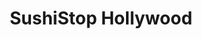 ---
layout: place
title: "SushiStop Hollywood"
permalink: /california/los-angeles/sushistop-hollywood.html
stateAbbr: CA
stateName: California
cityName: Los Angeles
seo:
  name: "SushiStop Hollywood"
  type: Restaurant
  links: https://sushistop.com/locations/hollywood/
description: "SushiStop Hollywood serves delicious sushi in Los Angeles, California. Try fresh Japanese dishes for a great dining experience. "
place_id: ChIJPdKmy0a_woAR4rzPHGegdkE
photos:
  - name: >-
      places/ChIJPdKmy0a_woAR4rzPHGegdkE/photos/AeeoHcKG0sP47HKzAZDJRdcSQsahfc45kWKsXj0txnq1JX_-MfsikjY-m93LjTOuyM2qBTMqiRwoVlkhFaCnAK0yvO9t96-gFjWibupSuCAC4VgFTa4uXZVUfSkb1tbWiJXFaSAQGsLZJSyLBB1SuunTmUgQhA7g_bhnuLxQZ-7eUp2V_ukDScb7ALhrmxgfe7NqrikT8hk3jekzZiqKZFUPKXrt2fGMD_vzsMHAh4JLUD0KMXoVteU1DVWuOhEHb-XbAoOc23SG2duV9o1S1KVsXhQajUmkzm3W7mcyo0j5ME6j9A
    widthPx: 4800
    heightPx: 3200
    authorAttributions:
      - displayName: SushiStop Hollywood
        uri: https://maps.google.com/maps/contrib/106335879193239432532
        photoUri: >-
          https://lh3.googleusercontent.com/a-/ALV-UjWxinNLnB19KJR6hpWnDjKU7GbTN-lqcDiAVDJUFFE_bd0NPuCw=s100-p-k-no-mo
    flagContentUri: >-
      https://www.google.com/local/imagery/report/?cb_client=maps_api_places.places_api&image_key=!1e10!2sAF1QipMqcxv45J961sRjQk6nN_DrqE11aeJ7UJYZg8qJ&hl=en-US
    googleMapsUri: >-
      https://www.google.com/maps/place//data=!3m4!1e2!3m2!1sAF1QipMqcxv45J961sRjQk6nN_DrqE11aeJ7UJYZg8qJ!2e10!4m2!3m1!1s0x80c2bf46cba6d23d:0x4176a0671ccfbce2
  - name: >-
      places/ChIJPdKmy0a_woAR4rzPHGegdkE/photos/AeeoHcLSLvV5mDvlO02qaWkrO9E6K200nEdySvOrw-vpcdi-0ly84ECa2IbcvoLXh-jgaihuoOWMFlVlCUZCwzhz6--RQI2fzPr6bBwHYkTaTc5aN-MegmqJkGru8vz5YVFkA9oKT9Gx_-Jfd4VxEimV25PioYwlanXExRDVbHJVggC46gmdrxDbQITXmYZX2sJmA5LNKM8cQr9IhmC93D4O6pDwF6rPmPDJBcSBTWk_VpEtkOWz7VjEsbX7mnbiyQnzUQS7cxh_RmAIgCg7xqysmpv9R7IO6fAFEqCa49svkn_6XA
    widthPx: 4800
    heightPx: 3200
    authorAttributions:
      - displayName: SushiStop Hollywood
        uri: https://maps.google.com/maps/contrib/106335879193239432532
        photoUri: >-
          https://lh3.googleusercontent.com/a-/ALV-UjWxinNLnB19KJR6hpWnDjKU7GbTN-lqcDiAVDJUFFE_bd0NPuCw=s100-p-k-no-mo
    flagContentUri: >-
      https://www.google.com/local/imagery/report/?cb_client=maps_api_places.places_api&image_key=!1e10!2sAF1QipOJm9oy-9ylbtvKqGo_KznEu6kH8lDnEenXN3Vv&hl=en-US
    googleMapsUri: >-
      https://www.google.com/maps/place//data=!3m4!1e2!3m2!1sAF1QipOJm9oy-9ylbtvKqGo_KznEu6kH8lDnEenXN3Vv!2e10!4m2!3m1!1s0x80c2bf46cba6d23d:0x4176a0671ccfbce2
  - name: >-
      places/ChIJPdKmy0a_woAR4rzPHGegdkE/photos/AeeoHcJbSjbu42110ToiULU09xUJWXnWHmqYnTnX05aT2fmBx_zYzFA8SJb2GPSGJCRZnZBlI7fxj0bvb4D2-A-q7wRCfElF2CPcBe4G1MRkQaxIUDW0Vj0qUG9YH2EUCM718x2C3_q9JGwKLpj5K7BeDlzkTKGNhelQcMbprk-1dn_zshKhozOjlVjwKZK7PzLG4d_zX3lgTqwj2PAB4v9ZBMgJtlmuBifEHYaGPa2strZR5UxBjVMwp28emr2RRB94zC6Bi9f8r3Kjt5Ycqz8HHj2kYDCvn8hU9uiql3Ib2nUEJ-NIICifYsGg_PzIGrqmoyUuJoDg2ysbsFeyYdENrU38kUePhfTDO8Rx1ZB01Ve2AfEZ1os3-rBhkTL7YO23rySZGeXLCWAOUjzf_OzH0MwiwxNonby2Cj7eb-NT61FMAKY
    widthPx: 4032
    heightPx: 3024
    authorAttributions:
      - displayName: Maria Deschamps
        uri: https://maps.google.com/maps/contrib/116202221121648016048
        photoUri: >-
          https://lh3.googleusercontent.com/a-/ALV-UjVsIezNK7zPsJnkjEI5S3rRD5EheuCShZN3_AZMI-uAuo_w-rXZxw=s100-p-k-no-mo
    flagContentUri: >-
      https://www.google.com/local/imagery/report/?cb_client=maps_api_places.places_api&image_key=!1e10!2sCIHM0ogKEICAgMDw_cztgwE&hl=en-US
    googleMapsUri: >-
      https://www.google.com/maps/place//data=!3m4!1e2!3m2!1sCIHM0ogKEICAgMDw_cztgwE!2e10!4m2!3m1!1s0x80c2bf46cba6d23d:0x4176a0671ccfbce2
  - name: >-
      places/ChIJPdKmy0a_woAR4rzPHGegdkE/photos/AeeoHcLQXD1aZyQ1Y9QjBDKAG5GzlWlgrBgVf0hGmtgnARh-0Bepqw6e3O0yqRG5b-g8uXqgdn-WyfsfP5s2hcAw4D6iR-hB1X3a9piUyw_aP9_EeYrTo3kHvHHCj8MfYbrAKV3X8eBr0B_tP21w9G3OciQmi1-k2grB2IWWaC8EOUeJOYw89LScWtR_iOsPT-AErCMjI_ymOeaaza4WJjKOYfD4GkjRgjWzMBIbGVMMK-t-L8leGCE15eH9KbBGZ5gVVsmFda-RggkAfXvjch_RYH9NhVOe40qMXSC7_g_8QFNpuA9BPvp_HF5LXqG-ezRaqKzQUtuG_G1ptg-8dc4U9Wzf5jTDtdHaKPOUi5rcRJj2qaDP9slPDZzN0-mEtAs5Zew02kriKjBgCFA0p2PXIWNPX84uxti_5qICeIFhznDHxY8
    widthPx: 3024
    heightPx: 4032
    authorAttributions:
      - displayName: Russell Beall
        uri: https://maps.google.com/maps/contrib/115430656298112615334
        photoUri: >-
          https://lh3.googleusercontent.com/a/ACg8ocLCfFa08L_g4DlpVFx8UfDO50O-blVNVx53PRA-MrwPQqu3VA=s100-p-k-no-mo
    flagContentUri: >-
      https://www.google.com/local/imagery/report/?cb_client=maps_api_places.places_api&image_key=!1e10!2sCIHM0ogKEICAgIC33OWeyAE&hl=en-US
    googleMapsUri: >-
      https://www.google.com/maps/place//data=!3m4!1e2!3m2!1sCIHM0ogKEICAgIC33OWeyAE!2e10!4m2!3m1!1s0x80c2bf46cba6d23d:0x4176a0671ccfbce2
  - name: >-
      places/ChIJPdKmy0a_woAR4rzPHGegdkE/photos/AeeoHcKLPkQAfxOAmG4ACK13uzIAVB_qkFWWJ4UHhDgYrH_ROr41bgNV7xnC0_tQvRVoRZmvByfa_MUcRtE8Vew3V53_3TmdWA_j7fCh5vQeOtQyfK0pC-_px8LXWWAxfKZ2akUVe7VYCJbWiaPMDhB7CQj3qyaymCNM7g0IoFDQcJA0Y7fPITKMrUiYU3K7u3-ReT_z6_tQIipWmJ5280I5vemmtg_xqu5kcA4eb_cepv-6YBmKZSSBtFn-qh2881NwpwAhDUBMkzOOxBiovXYqGmsfIuxMmSLLNEDl3fAwy-fIAp2viHsagmx8pRIfYboCs0dreMEyqmBPY5g2p8AmeCY1aC7LADBIsbNB0Q2bCyE7yc8K_D0vZVp7dNz8f3WdZxKMpxbglXvkobDVeKl8ENGaZOTGlnjifhkw1hrIS0-Sv-U
    widthPx: 3024
    heightPx: 4032
    authorAttributions:
      - displayName: CH Shih
        uri: https://maps.google.com/maps/contrib/116920483794282124873
        photoUri: >-
          https://lh3.googleusercontent.com/a-/ALV-UjUKw3HSYFlkTb2LW-kYbIXjnoizhjyHXievlDZoV74YCzC5csc=s100-p-k-no-mo
    flagContentUri: >-
      https://www.google.com/local/imagery/report/?cb_client=maps_api_places.places_api&image_key=!1e10!2sCIHM0ogKEICAgID74JyggAE&hl=en-US
    googleMapsUri: >-
      https://www.google.com/maps/place//data=!3m4!1e2!3m2!1sCIHM0ogKEICAgID74JyggAE!2e10!4m2!3m1!1s0x80c2bf46cba6d23d:0x4176a0671ccfbce2
  - name: >-
      places/ChIJPdKmy0a_woAR4rzPHGegdkE/photos/AeeoHcKxv5eV5sC7gxL8ken_rqoqlOUqWUVoG4M-_NK-g3JA__dnSavr8pPI8BgM_uiqGSCZAbH8SSLH20ZSAWcwRvonus0LMW8I5lLMpG9SbbWf2V5QFTeTxqCJbd1aKvPvSTkK8D4963613nlhMX-liAKZQ_kY96YKCfZ1Ej-AAmUbuHxlpKIUboksQMaw4xn6jP2gQnDURa693ae1kknIHSSmx-hWmJ1DdyHCpKbpkq0dOdOfkCu5tvMBNmZ1o01hVXr4sIfE8V4EnV54BnyLFUoj_KHFFsG3jGZnoJiojlCIyLNJ0QW2H6BS5vJz9GPRHbaaPv-JGAWnSvKJmuj8KA_WTz4PWIIv1xMPL81HAjmJmm9YkeCv_fsDU9nq5q8vFN9Em5ISQ9MPJE2JhedZby4chearY0rNvC0lsYB4T-k
    widthPx: 3024
    heightPx: 4032
    authorAttributions:
      - displayName: Brian Newman
        uri: https://maps.google.com/maps/contrib/106695624212129386479
        photoUri: >-
          https://lh3.googleusercontent.com/a-/ALV-UjVE2uUXgK9cWdwH1Ct4MbRvNuo1v6w3ry5H3fPhW9wB0QLZ33uQSw=s100-p-k-no-mo
    flagContentUri: >-
      https://www.google.com/local/imagery/report/?cb_client=maps_api_places.places_api&image_key=!1e10!2sCIHM0ogKEICAgIC17O72bg&hl=en-US
    googleMapsUri: >-
      https://www.google.com/maps/place//data=!3m4!1e2!3m2!1sCIHM0ogKEICAgIC17O72bg!2e10!4m2!3m1!1s0x80c2bf46cba6d23d:0x4176a0671ccfbce2
  - name: >-
      places/ChIJPdKmy0a_woAR4rzPHGegdkE/photos/AeeoHcIG2GrX6T3UKdpvz52ZdJydTQQEgLgno-yth49GqV--tSgJhmSGkzKsczspG7y0zsn1hZOxLkaS0UfJtMQQctI4R_s1Yhqwm_nPyQ4kRUK0ZJWkEx-9OO8ahReYZuwItQncoq7XddoKeS_QCJGuTB5t7mWBbprS9KZuNvoDdt4G6utXOLSXYEmMjSoiT3nEqRXy90fyACMxEtkIMkjOudgwlqdQZvjBH0Mewr512F2siOh2qoh1NJozNqudLWFtABd7devazhMIGfp5B-OwT8D15qtOCiUI5JLGnr8diqFq4dgNolYtbMP04nQwTUY94dZrxOhMNdeMt4a34iK80I2z78dDadsRiYPUTeA-nUGUzygeMx5zdwkYdxygHCQwOur_OJDrgh83oIuYYVqqUoRcvY3ESVtWdWr39JmnfAPuaQ
    widthPx: 4032
    heightPx: 3024
    authorAttributions:
      - displayName: Lalahop
        uri: https://maps.google.com/maps/contrib/112723871381396583052
        photoUri: >-
          https://lh3.googleusercontent.com/a/ACg8ocI0x5PSsgHhLxTxVE31n7iVXj7K-9EZERHy8YxsRUary2rCsQ=s100-p-k-no-mo
    flagContentUri: >-
      https://www.google.com/local/imagery/report/?cb_client=maps_api_places.places_api&image_key=!1e10!2sCIHM0ogKEICAgICF6_PBcQ&hl=en-US
    googleMapsUri: >-
      https://www.google.com/maps/place//data=!3m4!1e2!3m2!1sCIHM0ogKEICAgICF6_PBcQ!2e10!4m2!3m1!1s0x80c2bf46cba6d23d:0x4176a0671ccfbce2
  - name: >-
      places/ChIJPdKmy0a_woAR4rzPHGegdkE/photos/AeeoHcJ0e1IqRN4cUZUAhEqNkRuFkBLthHsUGP5ylrHnymrzIzyahVHFoDydfXr_WCiQ2LVp1iJ9aycecQrpNSJLGFzUBIF1YdWxweZlvWBWVaJNE-zV5KSnv7aQZhQM2oNggfg5WG-scvpbgdKxcpyMZFEaZ2cOH4xmhKzsi-lEyjDz2YopR43Eh2YjpuJZVeFpg4sfkmMCAa6VP0KQ6jpKt80duiI_ZGhojiYUoOs9VARp__8V2tiN0OWIfl9Dp1Zj9Vcf9xSKJ2RcBDovYNDXu3G7Z2mPQT2LRmoVax8matnWGsoExOKtfDSvpiVbPbZwDY2EAk0rwjpIY2qgJazCS0aLN1Pa5ZAdTt-fQSnFVQGuTbO0xZhm-nX4t0Osjgp0qdm5-PFtLqtxmwOt7Z7O0TQsTmGF0997THrN7oJjyYg7-A
    widthPx: 3024
    heightPx: 4032
    authorAttributions:
      - displayName: Kaylen Sivertson
        uri: https://maps.google.com/maps/contrib/100260466103763967631
        photoUri: >-
          https://lh3.googleusercontent.com/a-/ALV-UjUEMLc7LBbsrW--JhAgcVlid4GOVJ1Zpx7hFaeUEiI8rwY1Dpyf=s100-p-k-no-mo
    flagContentUri: >-
      https://www.google.com/local/imagery/report/?cb_client=maps_api_places.places_api&image_key=!1e10!2sCIHM0ogKEICAgIDTi8rYTA&hl=en-US
    googleMapsUri: >-
      https://www.google.com/maps/place//data=!3m4!1e2!3m2!1sCIHM0ogKEICAgIDTi8rYTA!2e10!4m2!3m1!1s0x80c2bf46cba6d23d:0x4176a0671ccfbce2
  - name: >-
      places/ChIJPdKmy0a_woAR4rzPHGegdkE/photos/AeeoHcI_97AAVptvXOu0mDBi3glXXxfzTS0UG12c1IkBaCC5Y1N7xAqgGBqK0F7QcMfT3kjnT3QzBvYGm_zf1xYE_4safcxcRWFx9rUCUuhQuJ0x_PhWjDKPK50v1aQO_ue_atGwOPwKRU7mHg3eSVueHXjiTs0oWt7yc1PpS43PpbLBxmNLVQtnjwTBCxPrecZsVp7B7AaPvhzdUlWZK2A3NNBQD1hgSa6G7T4Qda2VbXHd265G_S8dCekTvH-ITQ6fRC630TxlEkupFOirBOWYkSqhbBnbMVKbkmBkaDiDnAQBs8fTkyp42cxuZRhtWjjDBRAxO3TAIrS7TE_gHXdFBIUzu9N3gqEBZMrgMoxcg1ZScXSigNgL_PCsLBPnpW5eSq0gW-yiKJDD2RfL1BlRRKtc_IdFbN9CNiDH-8V5BCh15v4W
    widthPx: 3024
    heightPx: 4032
    authorAttributions:
      - displayName: Jon Chandler
        uri: https://maps.google.com/maps/contrib/101048737537571109996
        photoUri: >-
          https://lh3.googleusercontent.com/a-/ALV-UjVkm5Pk-QxdviGTiIDsqPG2rjXLTXz6G27UJxV0D7W24Ag9hSvKug=s100-p-k-no-mo
    flagContentUri: >-
      https://www.google.com/local/imagery/report/?cb_client=maps_api_places.places_api&image_key=!1e10!2sCIHM0ogKEICAgIDVxN71oAE&hl=en-US
    googleMapsUri: >-
      https://www.google.com/maps/place//data=!3m4!1e2!3m2!1sCIHM0ogKEICAgIDVxN71oAE!2e10!4m2!3m1!1s0x80c2bf46cba6d23d:0x4176a0671ccfbce2
  - name: >-
      places/ChIJPdKmy0a_woAR4rzPHGegdkE/photos/AeeoHcLZk8pK1q9EMow1dqVW1dPmaaSmVRmtaMoKtF2yUexPt_KwmWnNQPoQ2R0TSt1eSUnESoQjh046hSJoBU6B91dVsnBnb57NBYtr33oMvyob5LvDpoeI_KQS8cveGmr4D2I4kyODrWhq2WMecYqn5vdVc7mqAq-14v7wovAgbIB_vRKXRU0F3miNj576HBYCPLa68Pp3wUi9PHZwAvL3L_cJ--w4mOx8cfgQoKA15J7Y5THZSoDdTt7iR2RVWHfmLris5xFfvhc5fSACyM_-jc8iF5QAVr_6IaDpVAHcRiT1XFEN05qaIF8VsJkApttCCjEnp2x5YEMYbnSQ-dlYXIwUSibFswqZF6EHNBBr_6h58_RUwgUi9eJbH97Rk3-o6zOGJP7CuhN4g4HGeWDA0LiNTR_IgUnxIkpOt8UAAi8
    widthPx: 4032
    heightPx: 3024
    authorAttributions:
      - displayName: Jon Chandler
        uri: https://maps.google.com/maps/contrib/101048737537571109996
        photoUri: >-
          https://lh3.googleusercontent.com/a-/ALV-UjVkm5Pk-QxdviGTiIDsqPG2rjXLTXz6G27UJxV0D7W24Ag9hSvKug=s100-p-k-no-mo
    flagContentUri: >-
      https://www.google.com/local/imagery/report/?cb_client=maps_api_places.places_api&image_key=!1e10!2sCIHM0ogKEICAgIDVxN7FAw&hl=en-US
    googleMapsUri: >-
      https://www.google.com/maps/place//data=!3m4!1e2!3m2!1sCIHM0ogKEICAgIDVxN7FAw!2e10!4m2!3m1!1s0x80c2bf46cba6d23d:0x4176a0671ccfbce2
address: 5917 Franklin Ave, Los Angeles, CA 90068, USA
street: 5917 Franklin Ave
city: Los Angeles
state: CA
zip: '90068'
country: USA
neighborhood: Central LA
latitude: '34.105433'
longitude: '-118.318750'
accessibility_options:
  wheelchairAccessibleEntrance: true
  wheelchairAccessibleRestroom: true
  wheelchairAccessibleSeating: true
business_status: OPERATIONAL
name: SushiStop Hollywood
google_maps_links:
  directionsUri: >-
    https://www.google.com/maps/dir//''/data=!4m7!4m6!1m1!4e2!1m2!1m1!1s0x80c2bf46cba6d23d:0x4176a0671ccfbce2!3e0
  placeUri: https://maps.google.com/?cid=4717134024442625250
  writeAReviewUri: >-
    https://www.google.com/maps/place//data=!4m3!3m2!1s0x80c2bf46cba6d23d:0x4176a0671ccfbce2!12e1
  reviewsUri: >-
    https://www.google.com/maps/place//data=!4m4!3m3!1s0x80c2bf46cba6d23d:0x4176a0671ccfbce2!9m1!1b1
  photosUri: >-
    https://www.google.com/maps/place//data=!4m3!3m2!1s0x80c2bf46cba6d23d:0x4176a0671ccfbce2!10e5
primary_type: Sushi Restaurant
opening_hours:
  regular: null
  current: null
secondary_opening_hours:
  regular:
    weekdayDescriptions: null
    type: null
  current:
    weekdayDescriptions: null
    type: null
phone: (323) 468-2496
price_level: PRICE_LEVEL_INEXPENSIVE
price_range: $20 &ndash; $30
rating: '4.1'
rating_count: 830
website: https://sushistop.com/locations/hollywood/
reviews: null
parking_options: null
payment_options: null
allow_dogs: null
curbside_pickup: null
delivery: null
dine_in: null
good_for_children: null
good_for_groups: null
good_for_sports: null
live_music: null
menu_for_children: null
outdoor_seating: null
reservable: null
restroom: null
serves_beer: null
serves_breakfast: null
serves_brunch: null
serves_cocktails: null
serves_coffee: null
serves_dinner: null
serves_dessert: null
serves_lunch: null
serves_vegetarian_food: null
serves_wine: null
takeout: null
summary: null

---